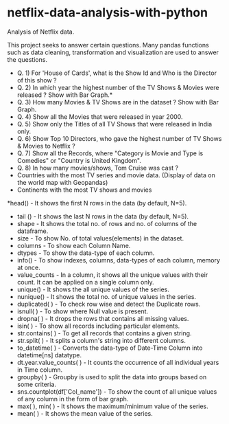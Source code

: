 # netflix-data-analysis-with-python
Analysis of Netflix data.

This project seeks to answer certain questions. Many pandas functions such as data cleaning, transformation and visualization are used to answer the questions.

* Q. 1) For 'House of Cards', what is the Show Id and Who is the Director of this show ?
* Q. 2) In which year the highest number of the TV Shows & Movies were released ? Show with Bar Graph.*
* Q. 3) How many Movies & TV Shows are in the dataset ? Show with Bar Graph.
* Q. 4) Show all the Movies that were released in year 2000.
* Q. 5) Show only the Titles of all TV Shows that were released in India only.
* Q. 6) Show Top 10 Directors, who gave the highest number of TV Shows & Movies to Netflix ?
* Q. 7) Show all the Records, where "Category is Movie and Type is Comedies" or "Country is United Kingdom".
* Q. 8) In how many movies/shows, Tom Cruise was cast ?
* Countries with the most TV series and movie data. (Display of data on the world map with Geopandas)
* Continents with the most TV shows and movies


*head() - It shows the first N rows in the data (by default, N=5).
* tail () - It shows the last N rows in the data (by default, N=5).
* shape - It shows the total no. of rows and no. of columns of the dataframe.
* size - To show No. of total values(elements) in the dataset.
* columns - To show each Column Name.
* dtypes - To show the data-type of each column.
* info() - To show indexes, columns, data-types of each column, memory at once.
* value_counts - In a column, it shows all the unique values with their count. It can be applied on a single column only.
* unique() - It shows the all unique values of the series.
* nunique() - It shows the total no. of unique values in the series.
* duplicated( ) - To check row wise and detect the Duplicate rows.
* isnull( ) - To show where Null value is present.
* dropna( ) - It drops the rows that contains all missing values.
* isin( ) - To show all records including particular elements.
* str.contains( ) - To get all records that contains a given string.
* str.split( ) - It splits a column's string into different columns.
* to_datetime( ) - Converts the data-type of Date-Time Column into datetime[ns] datatype.
* dt.year.value_counts( ) - It counts the occurrence of all individual years in Time column.
* groupby( ) - Groupby is used to split the data into groups based on some criteria.
* sns.countplot(df['Col_name']) - To show the count of all unique values of any column in the form of bar graph.
* max( ), min( ) - It shows the maximum/minimum value of the series.
* mean( ) - It shows the mean value of the series.
